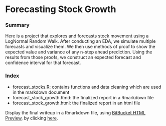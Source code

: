 # Forecasting Stock Growth

### Summary

Here is a project that explores and forecasts stock movement using a LogNormal Random Walk. After conducting an EDA, we simulate multiple forecasts and visualize them. We then use methods of proof to show the expected value and variance of any n-step ahead prediction. Using the results from those proofs, we construct an expected forecast and confidence interval for that forecast.

### Index

- forecast_stocks.R: contains functions and data cleaning which are used in the markdown document
- forecast_stock_growth.Rmd: the finalized report in a Rmarkdown file
- forecast_stock_growth.html: the finalized report in an html file 

Display the final writeup in a Rmarkdown file, using [BitBucket HTML Preview](https://github.com/htmlpreview/htmlpreview.github.com), by clicking [here](http://htmlpreview.github.io/?https://github.com/jmouchawar/stocks/blob/master/forecast_stock_growth.html).
